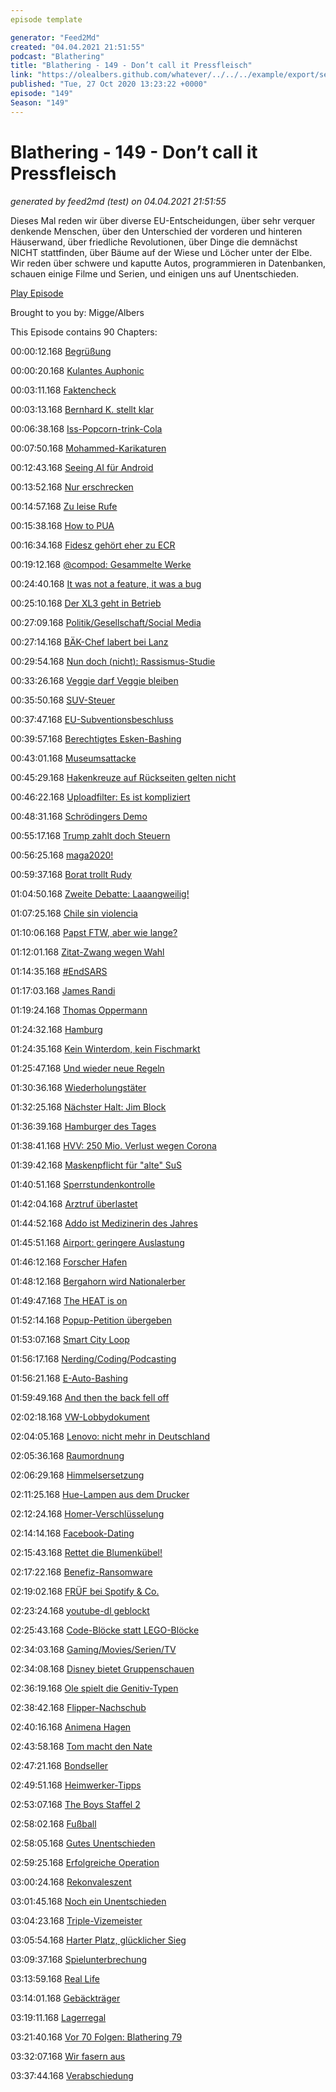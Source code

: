 ```yaml
---
episode template

generator: "Feed2Md"
created: "04.04.2021 21:51:55"
podcast: "Blathering"
title: "Blathering - 149 - Don’t call it Pressfleisch"
link: "https://olealbers.github.com/whatever/../../../example/export/seasons/5/2020/10/Blathering - 149 - Don’t call it Pressfleisch.md"
published: "Tue, 27 Oct 2020 13:23:22 +0000"
episode: "149"
Season: "149"
---
```


# Blathering - 149 - Don’t call it Pressfleisch
_generated by feed2md (test) on 04.04.2021 21:51:55_

Dieses Mal reden wir über diverse EU-Entscheidungen, über sehr verquer denkende Menschen, über den Unterschied der vorderen und hinteren Häuserwand, über friedliche Revolutionen, über Dinge die demnächst NICHT stattfinden, über Bäume auf der Wiese und Löcher unter der Elbe. Wir reden über schwere und kaputte Autos, programmieren in Datenbanken, schauen einige Filme und Serien, und einigen uns auf Unentschieden.

[Play Episode](https://www.blathering.de/podlove/file/1370/s/feed/c/mp3/blathering_149.mp3)

Brought to you by: Migge/Albers

This Episode contains 90 Chapters:


00:00:12.168 [Begrüßung]()

00:00:20.168 [Kulantes Auphonic](https://auphonic.com/)

00:03:11.168 [Faktencheck]()

00:03:13.168 [Bernhard K. stellt klar](https://de.wikipedia.org/wiki/Armenisch-Aserbaidschanische_Zusammenst%C3%B6%C3%9Fe_2020)

00:06:38.168 [Iss-Popcorn-trink-Cola](https://de.wikipedia.org/wiki/Unterschwellige_Werbung)

00:07:50.168 [Mohammed-Karikaturen](https://de.wikipedia.org/wiki/Mohammed-Karikaturen)

00:12:43.168 [Seeing AI für Android](https://de.letsenvision.com/)

00:13:52.168 [Nur erschrecken](https://twitter.com/SchwarzePalmen/status/1319979470367952896)

00:14:57.168 [Zu leise Rufe](https://taz.de/Anklage-wegen-Sieg-Heil-Rufen/!5723249/)

00:15:38.168 [How to PUA](https://www.youtube.com/watch?v=272J09YN63E)

00:16:34.168 [Fidesz gehört eher zu ECR](https://de.wikipedia.org/wiki/Europ%C3%A4ische_Konservative_und_Reformer)

00:19:12.168 [@compod: Gesammelte Werke](https://twitter.com/search?q=(from%3Acompod)%20(%40blathering_pod)%20until%3A2020-10-27%20since%3A2020-10-20&src=typed_query&f=live)

00:24:40.168 [It was not a feature, it was a bug](https://www.theverge.com/2020/10/19/21524006/microsoft-pause-unsolicited-pwa-office-app-windows-10)

00:25:10.168 [Der XL3 geht in Betrieb](https://twitter.com/Airbus/status/1320669230002511872)

00:27:09.168 [Politik/Gesellschaft/Social Media]()

00:27:14.168 [BÄK-Chef labert bei Lanz](https://www.bundesaerztekammer.de/presse/pressemitteilungen/news-detail/erklaerung-des-praesidenten-der-bundesaerztekammer-dr-klaus-reinhardt-wirksamkeit-der-schutzwirkun/)

00:29:54.168 [Nun doch (nicht): Rassismus-Studie](https://www.tagesschau.de/inland/rassismusstudie-polizei-seehofer-101.html)

00:33:26.168 [Veggie darf Veggie bleiben](https://taz.de/EU-Parlament-zu-Fleischersatzprodukten/!5719776/)

00:35:50.168 [SUV-Steuer](https://www.faz.net/aktuell/wirtschaft/auto-verkehr/sondersteuer-in-frankreich-strafzahlung-fuer-suv-17005675.html)

00:37:47.168 [EU-Subventionsbeschluss](https://taz.de/Reform-der-EU-Agrarsubventionen/!5720373/)

00:39:57.168 [Berechtigtes Esken-Bashing](https://lagedernation.org/2020/10/22/ldn211-corona-update-eeg-novelle-autofreie-innenstadt-eu-agrarreform-geheimdienste-sollen-abhoeren/?t=1%3A14%3A20)

00:43:01.168 [Museumsattacke](https://www.welt.de/vermischtes/article218270370/Museumsinsel-Berlin-Ueberwachungskameras-lassen-Ermittler-ratlos-zurueck.html)

00:45:29.168 [Hakenkreuze auf Rückseiten gelten nicht](https://twitter.com/watch_union/status/1319175049061031937)

00:46:22.168 [Uploadfilter: Es ist kompliziert](https://threadreaderapp.com/thread/1319225305467392001.html)

00:48:31.168 [Schrödingers Demo](https://www.spiegel.de/panorama/corona-protest-in-berlin-polizei-untersagt-demo-und-laesst-sie-trotzdem-laufen-a-6947d0d2-b43c-441f-9e28-d5d0c52db8b9)

00:55:17.168 [Trump zahlt doch Steuern](https://www.spiegel.de/wirtschaft/unternehmen/donald-trump-besitzt-chinesisches-bankkonto-a-cdae9dfa-fb09-412b-adc2-22014789b670)

00:56:25.168 [maga2020!](https://www.volkskrant.nl/nieuws-achtergrond/dutch-ethical-hacker-logs-into-trump-s-twitter-account~badaa815/)

00:59:37.168 [Borat trollt Rudy](https://www.spiegel.de/kultur/tv/donald-trumps-anwalt-rudy-giuliani-wird-im-neuen-borat-film-vorgefuehrt-a-7c8b91d1-9af4-4ba9-8926-8f626ad160cf)

01:04:50.168 [Zweite Debatte: Laaangweilig!](https://www.dailymail.co.uk/news/article-8870683/Trump-family-finally-wear-masks-final-presidential-debate.html)

01:07:25.168 [Chile sin violencia](https://www.spiegel.de/politik/ausland/chile-neue-verfassung-wir-duerfen-den-prozess-nicht-den-politikern-ueberlassen-a-a2bab0b6-1aae-4dbd-aaa3-0aa39c133c2d)

01:10:06.168 [Papst FTW, aber wie lange?](https://taz.de/Katholizismus-und-Homoehe/!5722993/)

01:12:01.168 [Zitat-Zwang wegen Wahl](https://www.theverge.com/21524092/twitter-temporarily-changing-retweet-quote-tweet-election)

01:14:35.168 [#EndSARS](https://threadreaderapp.com/thread/1319406070763225088.html)

01:17:03.168 [James Randi](https://de.wikipedia.org/wiki/James_Randi)

01:19:24.168 [Thomas Oppermann](https://de.wikipedia.org/wiki/Thomas_Oppermann_(Politiker))

01:24:32.168 [Hamburg]()

01:24:35.168 [Kein Winterdom, kein Fischmarkt](https://www.ndr.de/nachrichten/hamburg/coronavirus/Hamburger-Fischmarkt-darf-noch-nicht-wieder-oeffnen,fischmarkt354.html)

01:25:47.168 [Und wieder neue Regeln](https://www.hamburg.de/coronavirus/13757524/das-ist-erlaubt/)

01:30:36.168 [Wiederholungstäter](https://www.ndr.de/nachrichten/hamburg/Toedlicher-Abbiegeunfall-Bewaehrungsstrafe-fuer-Lkw-Fahrer,prozess6012.html)

01:32:25.168 [Nächster Halt: Jim Block](https://dialog.hochbahn.de/u-bahn-heute-und-morgen/die-neue-eine-haltestelle-an-der-fuhlsbuettler-strasse/)

01:36:39.168 [Hamburger des Tages](https://www.ndr.de/fernsehen/sendungen/hamburg_journal/Uwe-Seeler-sagt-Danke,hamj101634.html)

01:38:41.168 [HVV: 250 Mio. Verlust wegen Corona](https://www.ndr.de/fernsehen/sendungen/hamburg_journal/Corona-HVV-fehlen-250-Millionen-Euro,hamj101572.html)

01:39:42.168 [Maskenpflicht für "alte" SuS](https://www.ndr.de/fernsehen/sendungen/hamburg_journal/Corona-Schulalltag-mit-Maskenpflicht-ab-Klasse-11,hamj101612.html)

01:40:51.168 [Sperrstundenkontrolle](https://www.ndr.de/fernsehen/sendungen/hamburg_journal/Hamburger-Polizei-ueberprueft-Einhaltung-der-Sperrstunde,hamj101696.html)

01:42:04.168 [Arztruf überlastet](https://www.ndr.de/fernsehen/sendungen/hamburg_journal/Erkaeltungen-in-Corona-Zeiten-Aerztenotruf-ueberlastet,hamj101544.html)

01:44:52.168 [Addo ist Medizinerin des Jahres](https://hamburg1.de/nachrichten/46645/Prof_Addo_ist_Medizinerin_des_Jahres.html)

01:45:51.168 [Airport: geringere Auslastung](https://hamburg1.de/nachrichten/46593/Geringe_Auslastung_am_Hamburger_Flughafen.html)

01:46:12.168 [Forscher Hafen](https://www.abendblatt.de/hamburg/harburg/article230726814/Binnenhafen-wird-maritimes-Forschungsgebiet.html)

01:48:12.168 [Bergahorn wird Nationalerber](https://hamburg1.de/nachrichten/46649/Erster_Hamburger_Baum_wird_Nationalerbe.html)

01:49:47.168 [The HEAT is on](https://twitter.com/hochbahn/status/1319561997525176320)

01:52:14.168 [Popup-Petition übergeben](https://hamburg1.de/nachrichten/46657/Petition_fordert_mehr_Pop_up_Radwege_in_Hamburg.html)

01:53:07.168 [Smart City Loop](https://www.golem.de/news/logistik-hamburg-bekommt-eine-roehre-fuer-autonome-warentransporte-2010-151348.html)

01:56:17.168 [Nerding/Coding/Podcasting]()

01:56:21.168 [E-Auto-Bashing](https://twitter.com/Schwunkvoll/status/1318137085052715009)

01:59:49.168 [And then the back fell off](https://www.inputmag.com/tech/tesla-confirms-that-water-was-causing-model-3-bumpers-to-fall-off)

02:02:18.168 [VW-Lobbydokument](https://www.golem.de/news/keine-e-fuels-vw-fordert-von-der-regierung-bekenntnis-zu-e-autos-2010-151654.html)

02:04:05.168 [Lenovo: nicht mehr in Deutschland](https://www.golem.de/news/rechststreit-mit-nokia-lenovo-darf-keine-computer-mehr-in-deutschland-verkaufen-2010-151671.html)

02:05:36.168 [Raumordnung](https://twitter.com/stammtischphilo/status/1319604584092995584)

02:06:29.168 [Himmelsersetzung](https://twitter.com/tmigge/status/1318546363588710401)

02:11:25.168 [Hue-Lampen aus dem Drucker](https://www.golem.de/news/philips-leuchten-konfigurator-im-test-die-schicke-leuchte-aus-dem-3d-drucker-2010-151614.html)

02:12:24.168 [Homer-Verschlüsselung](https://www.zdnet.de/88388444/windows-10-doh-bei-build-20236-aktivieren/)

02:14:14.168 [Facebook-Dating](https://www.golem.de/news/online-partnerboerse-facebook-dating-startet-in-deutschland-2010-151663.html)

02:15:43.168 [Rettet die Blumenkübel!](https://twitter.com/stammtischphilo/status/1319030765888458754)

02:17:22.168 [Benefiz-Ransomware](https://www.zdnet.com/article/ransomware-gang-donates-part-of-ransom-demands-to-charity-organizations/)

02:19:02.168 [FRÜF bei Spotify & Co.](https://twitter.com/FRUEFpodcast/status/1320123714437087238)

02:23:24.168 [youtube-dl geblockt](https://www.heise.de/news/US-Musikindustrie-laesst-Open-Source-Downloadtool-youtube-dl-bei-GitHub-sperren-4938148.html)

02:25:43.168 [Code-Blöcke statt LEGO-Blöcke](https://twitter.com/stammtischphilo/status/1320995173803958273)

02:34:03.168 [Gaming/Movies/Serien/TV]()

02:34:08.168 [Disney bietet Gruppenschauen](https://www.pc-magazin.de/news/disney-plus-groupwatch-deutschland-start-gemeinsam-streamen-3201907.html)

02:36:19.168 [Ole spielt die Genitiv-Typen](https://twitter.com/stammtischphilo/status/1320469447258361856)

02:38:42.168 [Flipper-Nachschub](https://twitter.com/stammtischphilo/status/1318605578638381056)

02:40:16.168 [Animena Hagen](https://twitter.com/stammtischphilo/status/1318662276057006083)

02:43:58.168 [Tom macht den Nate](https://twitter.com/Naughty_Dog/status/1319306278766665728)

02:47:21.168 [Bondseller](https://news.avclub.com/did-mgm-try-to-shop-no-time-to-die-out-to-netflix-for-1845472596)

02:49:51.168 [Heimwerker-Tipps](https://twitter.com/stammtischphilo/status/1319937506851381250)

02:53:07.168 [The Boys Staffel 2](https://www.amazon.de/The-Boys-Staffel-2/dp/B08CG2FR27)

02:58:02.168 [Fußball]()

02:58:05.168 [Gutes Unentschieden](https://www.fcstpauli.com/news/der-fc-st-pauli-trennt-sich-unentschieden-von-nuernberg-2021/)

02:59:25.168 [Erfolgreiche Operation](https://www.fcstpauli.com/news/guido-burgstaller-erfolgreich-im-uke-operiert/)

03:00:24.168 [Rekonvaleszent](https://www.mopo.de/sport/fc-st-pauli/james-lawrence-ueber-corona--ich-hatte-heftige-schmerzen---24-stunden-am-tag--37521664)

03:01:45.168 [Noch ein Unentschieden](https://www.fcstpauli.com/news/der-fc-st-pauli-holt-einen-spaeter-zaehler-in-darmstadt/)

03:04:23.168 [Triple-Vizemeister](https://www.stefangroenveld.de/2020/triple-vize-meister-blindenfussball-fc-st-pauli/)

03:05:54.168 [Harter Platz, glücklicher Sieg](https://photos.app.goo.gl/quV1rMvjf7gdfBLd7)

03:09:37.168 [Spielunterbrechung](https://www.hfv.de/mobile/artikel/hfv-praesidium-tagte-zur-aktuellen-situation/)

03:13:59.168 [Real Life]()

03:14:01.168 [Gebäckträger](https://twitter.com/stammtischphilo/status/1318522587580977153)

03:19:11.168 [Lagerregal](https://twitter.com/stammtischphilo/status/1320062816850685954)

03:21:40.168 [Vor 70 Folgen: Blathering 79](https://www.blathering.de/2019/06/blathering-079-nach-4-stunden-podstock/)

03:32:07.168 [Wir fasern aus]()

03:37:44.168 [Verabschiedung]()


